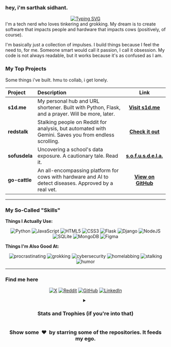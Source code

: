 ### hey, i'm sarthak sidhant.

<div align="center">
<a href="https://git.io/typing-svg"><img src="https://readme-typing-svg.herokuapp.com?font=Fira+Code&weight=400&duration=3000&pause=1500&color=F7F7F7¢er=true&width=800&lines=i+code+because+i'm+obsessed+with+my+own+ideas.;my+code+is+as+confused+as+i+am...but+it+works.;i+was+raised+by+the+internet.+blame+it.;humor+is+my+coping+mechanism.+/jk" alt="Typing SVG" /></a>
</div>
I'm a tech nerd who loves tinkering and grokking. My dream is to create software that impacts people and hardware that impacts cows (positively, of course).

I'm basically just a collection of impulses. I build things because I feel the need to, for me. Someone smart would call it passion, I call it obsession. My code is not always readable, but it works because it's as confused as I am.

### My Top Projects
Some things i've built. hmu to collab, i get lonely.

<div align="center">

| Project | Description | Link |
| :--- | :--- | :---: |
| **s1d.me** | My personal hub and URL shortener. Built with Python, Flask, and a prayer. Will be more, later. | <a href="https://s1d.me" target="_blank">**Visit s1d.me**</a> |
| **redstalk** | Stalking people on Reddit for analysis, but automated with Gemini. Saves you from endless scrolling. | <a href="https://sarthaksidhant.com/redstalk" target="_blank">**Check it out**</a> |
| **sofusdela** | Uncovering a school's data exposure. A cautionary tale. Read it. | <a href="https://sofusdela.sarthaksidhant.com" target="_blank">**s.o.f.u.s.d.e.l.a.**</a> |
| **go-cattle**| An all-encompassing platform for cows with hardware and AI to detect diseases. Approved by a real vet. | <a href="https://github.com/go-cattle/cow" target="_blank">**View on GitHub**</a> |

</div>

---

### My So-Called "Skills"

**Things I Actually Use:**
<p align="center">
    <img src="https://img.shields.io/badge/python-3670A0?style=for-the-badge&logo=python&logoColor=ffdd54" alt="Python">
    <img src="https://img.shields.io/badge/javascript-%23323330.svg?style=for-the-badge&logo=javascript&logoColor=%23F7DF1E" alt="JavaScript">
    <img src="https://img.shields.io/badge/html5-%23E34F26.svg?style=for-the-badge&logo=html5&logoColor=white" alt="HTML5">
    <img src="https://img.shields.io/badge/css3-%231572B6.svg?style=for-the-badge&logo=css3&logoColor=white" alt="CSS3">
    <img src="https://img.shields.io/badge/flask-%23000.svg?style=for-the-badge&logo=flask&logoColor=white" alt="Flask">
    <img src="https://img.shields.io/badge/django-%23092E20.svg?style=for-the-badge&logo=django&logoColor=white" alt="Django">
    <img src="https://img.shields.io/badge/node.js-6DA55F?style=for-the-badge&logo=node.js&logoColor=white" alt="NodeJS">
    <img src="https://img.shields.io/badge/sqlite-%2307405e.svg?style=for-the-badge&logo=sqlite&logoColor=white" alt="SQLite">
    <img src="https://img.shields.io/badge/MongoDB-%234ea94b.svg?style=for-the-badge&logo=mongodb&logoColor=white" alt="MongoDB">
    <img src="https://img.shields.io/badge/figma-%23F24E1E.svg?style=for-the-badge&logo=figma&logoColor=white" alt="Figma">
</p>

**Things I'm Also Good At:**
<p align="center">
    <img src="https://img.shields.io/badge/-procrastinating-blueviolet?style=for-the-badge" alt="procrastinating">
    <img src="https://img.shields.io/badge/-grokking-informational?style=for-the-badge" alt="grokking">
    <img src="https://img.shields.io/badge/-cybersecurity-red?style=for-the-badge" alt="cybersecurity">
    <img src="https://img.shields.io/badge/-homelabbing-lightgrey?style=for-the-badge" alt="homelabbing">
    <img src="https://img.shields.io/badge/-stalking-black?style=for-the-badge" alt="stalking">
    <img src="https://img.shields.io/badge/-humor%20/jk-green?style=for-the-badge" alt="humor">
</p>

---
### Find me here
<p align="center">
<a href="https://x.com/sarthaksidhant_" target="_blank"><img alt="X" src="https://img.shields.io/badge/X-%23000000.svg?style=for-the-badge&logo=X&logoColor=white"></a>
<a href="https://reddit.com/u/sarthaksidhant" target="_blank"><img alt="Reddit" src="https://img.shields.io/badge/Reddit-%23FF4500.svg?style=for-the-badge&logo=Reddit&logoColor=white"></a>
<a href="https://github.com/sarthak-sidhant" target="_blank"><img alt="GitHub" src="https://img.shields.io/badge/GitHub-%23121011.svg?style=for-the-badge&logo=github&logoColor=white"></a>
<a href="https://linkedin.com/in/sarthaksidhant" target="_blank"><img alt="LinkedIn" src="https://img.shields.io/badge/LinkedIn-%230077B5.svg?style=for-the-badge&logo=linkedin&logoColor=white"></a>
</p>

<details>
  <summary align="center">
   <h3>Stats and Trophies (if you're into that)</h3>
  </summary>
<br>
<p align="center">
<img src="https://github-readme-stats.vercel.app/api?username=sarthak-sidhant&theme=radical&hide_border=false&include_all_commits=true&count_private=true" style="width: 49%;" alt="Sarthak's GitHub Stats"/>
<img src="https://github-readme-streak-stats.herokuapp.com/?user=sarthak-sidhant&theme=radical&hide_border=false" style="width: 49%; float: right;" alt="Sarthak's GitHub Streak"/>
<br>
<img src="https://github-readme-stats.vercel.app/api/top-langs/?username=sarthak-sidhant&theme=radical&hide_border=false&include_all_commits=true&count_private=true&layout=compact" width="50%" align="center" alt="Sarthak's Top Languages"/>
</p>
<br>
<p align="center">
    <img src="https://github-profile-trophy.vercel.app/?username=sarthak-sidhant&theme=radical&no-frame=true&no-bg=true&margin-w=4" alt="Sarthak's GitHub Trophies"/>
</p>
</details>

<h3 align='center'>Show some  ❤️  by starring some of the repositories. It feeds my ego.</h3>
